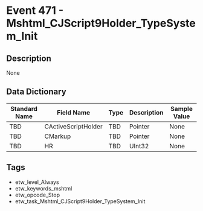 # Event 471 - Mshtml_CJScript9Holder_TypeSystem_Init

## Description
None

## Data Dictionary
|Standard Name|Field Name|Type|Description|Sample Value|
|---|---|---|---|---|
|TBD|CActiveScriptHolder|TBD|Pointer|None|None|
|TBD|CMarkup|TBD|Pointer|None|None|
|TBD|HR|TBD|UInt32|None|None|

## Tags
* etw_level_Always
* etw_keywords_mshtml
* etw_opcode_Stop
* etw_task_Mshtml_CJScript9Holder_TypeSystem_Init